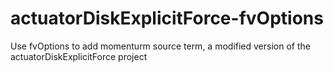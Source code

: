 # actuatorDiskExplicitForce-fvOptions
Use fvOptions to add momenturm source term, a modified version of the actuatorDiskExplicitForce project
